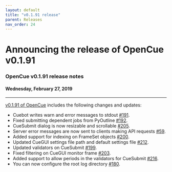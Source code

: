 ```yaml
---
layout: default
title: "v0.1.91 release"
parent: Releases
nav_order: 24
---
```


# Announcing the release of OpenCue v0.1.91

### OpenCue v0.1.91 release notes

#### Wednesday, February 27, 2019

---

[v0.1.91 of OpenCue](https://github.com/AcademySoftwareFoundation/OpenCue/releases/tag/v0.1.91)
includes the following changes and updates:

*   Cuebot writes warn and error messages to stdout
    [#191](https://github.com/AcademySoftwareFoundation/OpenCue/pull/191).
*   Fixed submitting dependent jobs from PyOutline
    [#192](https://github.com/AcademySoftwareFoundation/OpenCue/pull/192).
*   CueSubmit dialog is now resizable and scrollable
    [#205](https://github.com/AcademySoftwareFoundation/OpenCue/pull/205).
*   Server error messages are now sent to clients making API requests
    [#59](https://github.com/AcademySoftwareFoundation/OpenCue/pull/59).
*   Added support for indexing on FrameSet objects
    [#200](https://github.com/AcademySoftwareFoundation/OpenCue/pull/200).
*   Updated CueGUI settings file path and default settings file
    [#212](https://github.com/AcademySoftwareFoundation/OpenCue/pull/212).
*   Updated validators on CueSubmit
    [#199](https://github.com/AcademySoftwareFoundation/OpenCue/pull/199).
*   Fixed filtering on CueGUI monitor frame
    [#203](https://github.com/AcademySoftwareFoundation/OpenCue/pull/203).
*   Added support to allow periods in the validators for CueSubmit
    [#216](https://github.com/AcademySoftwareFoundation/OpenCue/pull/216).
*   You can now configure the root log directory
    [#180](https://github.com/AcademySoftwareFoundation/OpenCue/pull/180).
